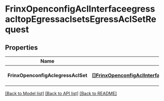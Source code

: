 # FrinxOpenconfigAclInterfaceegressacltopEgressaclsetsEgressAclSetRequest

## Properties
Name | Type | Description | Notes
------------ | ------------- | ------------- | -------------
**FrinxOpenconfigAclegressAclSet** | [**[]FrinxOpenconfigAclInterfaceegressacltopEgressaclsetsEgressAclSet**](frinx.openconfig.acl.interfaceegressacltop.egressaclsets.EgressAclSet.md) |  | [optional] [default to null]

[[Back to Model list]](../README.md#documentation-for-models) [[Back to API list]](../README.md#documentation-for-api-endpoints) [[Back to README]](../README.md)


